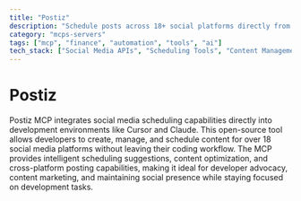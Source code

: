 ```yaml
---
title: "Postiz"
description: "Schedule posts across 18+ social platforms directly from your code editor."
category: "mcps-servers"
tags: ["mcp", "finance", "automation", "tools", "ai"]
tech_stack: ["Social Media APIs", "Scheduling Tools", "Content Management", "Developer Tools"]
---
```


# Postiz

Postiz MCP integrates social media scheduling capabilities directly into development environments like Cursor and Claude. This open-source tool allows developers to create, manage, and schedule content for over 18 social media platforms without leaving their coding workflow. The MCP provides intelligent scheduling suggestions, content optimization, and cross-platform posting capabilities, making it ideal for developer advocacy, content marketing, and maintaining social presence while staying focused on development tasks.
